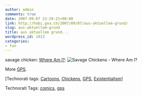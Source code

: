 ```yaml
---
author: admin
comments: true
date: 2007-09-07 22:29:21+00:00
link: http://habi.gna.ch/2007/09/07/aus-aktuellem-grund/
slug: aus-aktuellem-grund
title: aus aktuellem grund...
wordpress_id: 1013
categories:
- fun
---
```


savage chicken: [Where Am I?](http://www.savagechickens.com/blog/2007/09/where-am-i.html):
![Savage Chickens - Where Am I?](http://www.savagechickens.com/images/chickengps2.jpg)

More [GPS](http://www.savagechickens.com/blog/2006/03/gps.html).

[Technorati tags: [Cartoons](http://www.technorati.com/tag/Cartoons), [Chickens](http://www.technorati.com/tag/chickens), [GPS](http://www.technorati.com/tag/GPS), [Existentialism](http://www.technorati.com/tag/existentialism)]



Technorati Tags: [comics](http://www.technorati.com/tag/comics), [gps](http://www.technorati.com/tag/gps)
